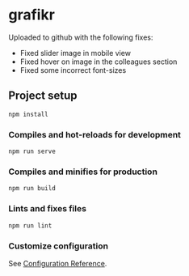 # grafikr

Uploaded to github with the following fixes:
- Fixed slider image in mobile view
- Fixed hover on image in the colleagues section
- Fixed some incorrect font-sizes

## Project setup
```
npm install
```

### Compiles and hot-reloads for development
```
npm run serve
```

### Compiles and minifies for production
```
npm run build
```

### Lints and fixes files
```
npm run lint
```

### Customize configuration
See [Configuration Reference](https://cli.vuejs.org/config/).
